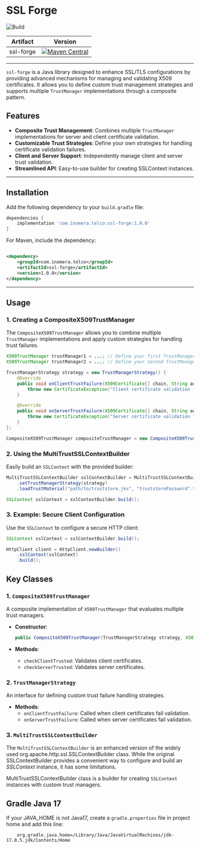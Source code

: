 # SSL Forge


![Build](https://github.com/inomera/ssl-forge/workflows/Build/badge.svg)



| Artifact          | Version                                                                                                                                                                                  |
|-------------------|------------------------------------------------------------------------------------------------------------------------------------------------------------------------------------------|
| ssl-forge | [![Maven Central](https://maven-badges.herokuapp.com/maven-central/com.inomera.telco/ssl-forge/badge.svg)](https://maven-badges.herokuapp.com/maven-central/com.inomera.telco/ssl-forge) |

---

`ssl-forge` is a Java library designed to enhance SSL/TLS configurations by providing advanced mechanisms for managing
and validating X509 certificates. It allows you to define custom trust management strategies and supports multiple
`TrustManager` implementations through a composite pattern.

## Features

- **Composite Trust Management**: Combines multiple `TrustManager` implementations for server and client certificate
  validation.
- **Customizable Trust Strategies**: Define your own strategies for handling certificate validation failures.
- **Client and Server Support**: Independently manage client and server trust validation.
- **Streamlined API**: Easy-to-use builder for creating SSLContext instances.

---

## Installation

Add the following dependency to your `build.gradle` file:

```groovy
dependencies {
    implementation 'com.inomera.telco:ssl-forge:1.0.0'
}
```

For Maven, include the dependency:

```xml

<dependency>
    <groupId>com.inomera.telco</groupId>
    <artifactId>ssl-forge</artifactId>
    <version>1.0.0</version>
</dependency>
```

---

## Usage

### 1. Creating a CompositeX509TrustManager

The `CompositeX509TrustManager` allows you to combine multiple `TrustManager` implementations and apply custom
strategies for handling trust failures.

```java
X509TrustManager trustManager1 = ...; // Define your first TrustManager
X509TrustManager trustManager2 = ...; // Define your second TrustManager

TrustManagerStrategy strategy = new TrustManagerStrategy() {
    @Override
    public void onClientTrustFailure(X509Certificate[] chain, String authType) throws CertificateException {
        throw new CertificateException("Client certificate validation failed for authType: " + authType);
    }

    @Override
    public void onServerTrustFailure(X509Certificate[] chain, String authType) throws CertificateException {
        throw new CertificateException("Server certificate validation failed for authType: " + authType);
    }
};

CompositeX509TrustManager compositeTrustManager = new CompositeX509TrustManager(strategy, trustManager1, trustManager2);
```

### 2. Using the MultiTrustSSLContextBuilder

Easily build an `SSLContext` with the provided builder:

```java
MultiTrustSSLContextBuilder sslContextBuilder = MultiTrustSSLContextBuilder.create()
    .setTrustManagerStrategy(strategy)
    .loadTrustMaterial("path/to/truststore.jks", "truststorePassword".toCharArray());

SSLContext sslContext = sslContextBuilder.build();
```

### 3. Example: Secure Client Configuration

Use the `SSLContext` to configure a secure HTTP client:

```java
SSLContext sslContext = sslContextBuilder.build();

HttpClient client = HttpClient.newBuilder()
    .sslContext(sslContext)
    .build();
```

## Key Classes

### 1. `CompositeX509TrustManager`

A composite implementation of `X509TrustManager` that evaluates multiple trust managers.

- **Constructor**:
  ```java
  public CompositeX509TrustManager(TrustManagerStrategy strategy, X509TrustManager... trustManagers)
  ```

- **Methods**:
    - `checkClientTrusted`: Validates client certificates.
    - `checkServerTrusted`: Validates server certificates.

### 2. `TrustManagerStrategy`

An interface for defining custom trust failure handling strategies.

- **Methods**:
    - `onClientTrustFailure`: Called when client certificates fail validation.
    - `onServerTrustFailure`: Called when server certificates fail validation.

### 3. `MultiTrustSSLContextBuilder`

The `MultiTrustSSLContextBuilder` is an enhanced version of the widely used org.apache.http.ssl.SSLContextBuilder class.
While the original SSLContextBuilder provides a convenient way to configure and build an _SSLContext_ instance, it has
some limitations.

MultiTrustSSLContextBuilder class is a builder for creating `SSLContext` instances with custom trust managers.

## Gradle Java 17

If your JAVA_HOME is not Java17, create a `gradle.properties` file in project home and add this line:

```properties
    org.gradle.java.home=/Library/Java/JavaVirtualMachines/jdk-17.0.5.jdk/Contents/Home
```
